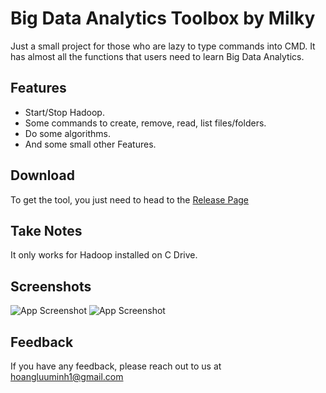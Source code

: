 
# Big Data Analytics Toolbox by Milky

Just a small project for those who are lazy to type commands into CMD. It has almost all the functions that users need to learn Big Data Analytics.


## Features

- Start/Stop Hadoop.
- Some commands to create, remove, read, list files/folders.
- Do some algorithms.
- And some small other Features.


## Download

To get the tool, you just need to head to the [Release Page](https://github.com/BeSuaIT/Big-Data-Analytics-Toolbox-by-Milky/releases)
    
## Take Notes

It only works for Hadoop installed on C Drive.



## Screenshots

![App Screenshot](https://i.imgur.com/VawJJ41.png)
![App Screenshot](https://i.imgur.com/fiMfDsv.png)


## Feedback

If you have any feedback, please reach out to us at hoangluuminh1@gmail.com

